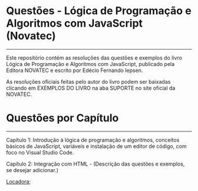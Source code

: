 # Questões - Lógica de Programação e Algoritmos com JavaScript (Novatec)
---
Este repositório contém as resoluções das questões e exemplos do livro Lógica de Programação e Algoritmos com JavaScript, publicado pela Editora NOVATEC e escrito por Edécio Fernando Iepsen.

As resoluções oficiais feitas pelo autor do livro podem ser baixadas clicando em EXEMPLOS DO LIVRO na aba SUPORTE no site oficial da NOVATEC.

# Questões por Capítulo
---
Capítulo 1: Introdução à lógica de programação e algoritmos, conceitos básicos de JavaScript, variáveis e instalação de um editor de código, com foco no Visual Studio Code.

Capítulo 2: Integração com HTML - (Descrição das questões e exemplos, se desejar adicionar.)

[Locadora]();
<!--
[Revenda de Veículos](https://github.com/gabrielmxavier/questoes-Logica-de-programacao-e-algoritmos-com-javascript-novatec/tree/master/RevendaDeVeiculos);

[Restaurante](https://github.com/gabrielmxavier/questoes-Logica-de-programacao-e-algoritmos-com-javascript-novatec/tree/master/Restaurante);

[Farmácia](https://github.com/gabrielmxavier/questoes-Logica-de-programacao-e-algoritmos-com-javascript-novatec/tree/master/Farmacia);

[Lan House](https://github.com/gabrielmxavier/questoes-Logica-de-programacao-e-algoritmos-com-javascript-novatec/tree/master/LanHouse);

[Supermercado](https://github.com/gabrielmxavier/questoes-Logica-de-programacao-e-algoritmos-com-javascript-novatec/tree/master/Supermercado);
-->

